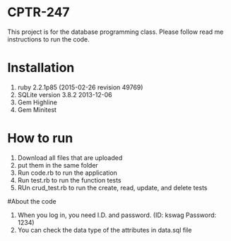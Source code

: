 # CPTR-247
This project is for the database programming class. 
Please follow read me instructions to run the code.

# Installation
1. ruby 2.2.1p85 (2015-02-26 revision 49769)
2. SQLite version 3.8.2 2013-12-06 
3. Gem Highline
4. Gem Minitest

# How to run
1. Download all files that are uploaded
2. put them in the same folder
3. Run code.rb to run the application
4. Run test.rb to run the function tests
5. RUn crud_test.rb to run the create, read, update, and delete tests

#About the code
1. When you log in, you need I.D. and password. (ID: kswag Password: 1234)
2. You can check the data type of the attributes in data.sql file
